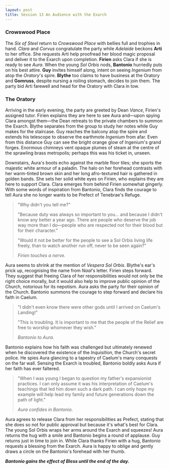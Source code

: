 ```yaml
---
layout: post
title: Session 13 An Audience with the Exarch
---
```


### Crowswood Place

The *Six of Steel* return to *Crowswood Place* with bellies full and trophies in hand. *Clara* and *Corvus* congratulate the party while *Adelaide* beckons **Arti** to her office. She requests Arti help proofread her blood magic proposal and deliver it to the Exarch upon completion. **Firien** asks Clara if she is ready to see *Aura*. When the young *Sol Orbis* nods, **Bantonio** hurriedly puts on his best attire. **Guy** invites himself along, intent on seeing *Ingenium* from atop the *Oratory*'s spire. **Blythe** too claims to have business at the Oratory and **Gomruss**, despite nursing a roiling stomach, decides to join them. The party bid Arti farewell and head for the Oratory with Clara in tow.

### The Oratory

Arriving in the early evening, the party are greeted by Dean *Vance*, Firien's assigned tutor. Firien explains they are here to see Aura and—upon spying Clara amongst them—the Dean retreats to the private chambers to summon the Exarch. Blythe separates from the group to study her notes while Guy makes for the staircase. Guy reaches the balcony atop the spire and extends his telescope to observe the earthmote *Ingenium* from afar. Even from this distance Guy can see the bright orange glow of Ingenium's grand forges. Enormous chimneys vent opaque plumes of steam at the centre of the sprawling brass metropolis; perhaps this was his ticket in, unseen.

Downstairs, Aura's boots echo against the marble floor tiles; she sports the majestic white armour of a paladin. The halo on her forehead contrasts with her warm-tinted brown skin and her long afro-textured hair is gathered in golden bands. She sets her solid white eyes on Firien, who explains they are here to support Clara. Clara emerges from behind Firien somewhat gingerly. With some words of inspiration from Bantonio, Clara finds the courage to tell Aura she no longer wants to be Prefect of Tenebrae's Refuge.

> "Why didn't you tell me?"
>
> "Because duty was always so important to you... and because I didn't know any better a year ago. There are people who deserve the job way more than I do—people who are respected not for their blood but for their character."
>
> "Would it not be better for the people to see a Sol Orbis living life freely, than to watch another run off, never to be seen again?"
>
> *Firien touches a nerve.*

Aura seems to shrink at the mention of *Vespera Sol Orbis*. Blythe's ear's prick up, recognising the name from *Naal*'s letter. Firien steps forward. They suggest that freeing Clara of her responsibilities would not only be the right choice morally, but it would also help to improve public opinion of the Church, notorious for its nepotism. Aura asks the party for their opinion of the Church. Bantonio summons the courage to step forward and declare his faith in Caelum.

> "I didn't even know there were other gods until I arrived on Caelum's Landing!"
>
> "This is troubling. It is important to me that the people of the Relief are free to worship whomever they wish."
>
> *Bantonio to Aura.*

Bantonio explains how his faith was challenged but ultimately renewed when he discovered the existence of the *Inquisition*, the Church's secret police. He spies Aura glancing to a tapestry of Caelum's many conquests on the far wall. Sensing the Exarch is troubled, Bantonio boldly asks Aura if her faith has ever faltered.

> "When I was young I began to question my father's expansionist practices. I can only assume it was his interpretation of Caelum's teachings that led him down such a dark path. I can only hope my example will help lead my family and future generations down the path of light."
>
> *Aura confides in Bantonio.*

Aura agrees to release Clara from her responsibilities as Prefect, stating that she does so not for public approval but because it's what's best for Clara. The young Sol Orbis wraps her arms around the Exarch and squeezes! Aura returns the hug with a smile and Bantonio begins a round of applause. Guy returns just in time to join in. While Clara thanks Firien with a hug, Bantonio requests a blessing from the Exarch. Aura is happy to oblige and gently draws a circle on the Bantonio's forehead with her thumb.

***Bantonio gains the effect of Bless until the end of the day.***
